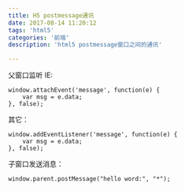 ```yaml
---
title: H5 postmessage通讯
date: 2017-08-14 11:20:12
tags: 'html5'
categories: '前端'
description: 'html5 postmessage窗口之间的通讯'

---
```


父窗口监听
IE:

	window.attachEvent('message', function(e) {
		var msg = e.data;					
	}, false);

其它：

	window.addEventListener('message', function(e) {
		var msg = e.data;					
	}, false);

子窗口发送消息：

	window.parent.postMessage("hello word:", "*");
